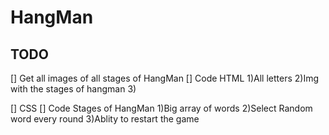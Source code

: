 # HangMan
## TODO 
[] Get all images of all stages of HangMan
[] Code HTML 
1)All letters
2)Img with the stages of hangman
3)

[] CSS
[] Code Stages of HangMan
1)Big array of words
2)Select Random word every round
3)Ablity to restart the game


